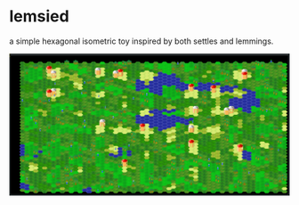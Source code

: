 # lemsied
a simple hexagonal isometric toy inspired by both settles and lemmings.

![screenshot](/Screenshots/001.png)
